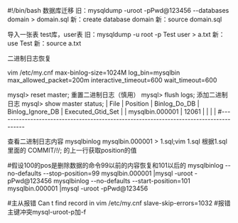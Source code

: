 #!/bin/bash
数据库迁移
旧：mysqldump -uroot -pPwd@123456  --databases domain  > domain.sql
新：create database domain
新：source domain.sql

导入一张表 test库，user表
旧：mysqldump -u root -p Test user > a.txt
新：use Test
新：source a.txt

二进制日志恢复

vim /etc/my.cnf
max-binlog-size=1024M
log_bin=mysqlbin
max_allowed_packet=200m
interactive_timeout=600
wait_timeout=600

mysql> reset master;	   重置二进制日志（慎用）
mysql> flush logs;		添加二进制日志
mysql> show master status;
| File            | Position | Binlog_Do_DB | Binlog_Ignore_DB | Executed_Gtid_Set |
| mysqlbin.000001 |    12061 |              |                  |                   |
#---------------------------------------------------------------------------------------

查看二进制日志内容
mysqlbinlog mysqlbin.000001 > 1.sql;vim 1.sql
根据1.sql里面的 COMMIT/*!*/; 的上一行获取position的值

#假设100的pos是删除数据的命令99以前的内容恢复和101以后的
mysqlbinlog --no-defaults --stop-position=99   mysqlbin.000001 |mysql -uroot -pPwd@123456
mysqlbinlog --no-defaults --start-position=101 mysqlbin.000001 |mysql -uroot -pPwd@123456

#主从报错 Can t find record in 
vim /etc/my.cnf
slave-skip-errors=1032
#报错主键冲突mysql-uroot-p加-f
